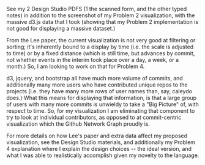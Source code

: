 <p> 
See my 2 Design Studio PDFS (1 the scanned form, and the other typed notes) in addition to the screenshot
of my Problem 2 visualization, with the massive d3.js data that I took (showing that my Problem 2 
implementation is not good for displaying a massive dataset.) 
</p>

<p>
From the Lee paper, the current visualization is not very good at filtering or sorting; it's inherently bound to a display by time (i.e. the scale is adjusted to time) or by a fixed distance (which is still time, but advances by commit, not whether events in the interim took place over a day, a week, or a month.) So, I am looking to work on that for Problem 4.
</p>

<p>
d3, jquery, and bootstrap all have much more volume of commits, and additionally many more users who have contributed unique repos to the projects (i.e. they have many more rows of user names than, say, caleydo does.) What this means for displaying that information, is that a large group of users with many more commits is unwieldy to take a "Big Picture" of, with respect to time. So, for my visualization I am eliminating that component to try to look at individual contributors, as opposed to at commit-centric visualization which the Github Network Graph proudly is.
</p>

<p>
For more details on how Lee's paper and extra data affect my proposed visualization, see the Design Studio materials, and additionally my Problem 4 explanation where I explain the design choices -- the ideal version, and what I was able to realistically accomplish given my novelty to the language.
</p>
